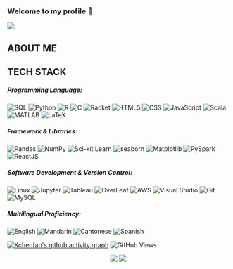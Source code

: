 ### Welcome to my profile 👋

<img src="https://readme-typing-svg.herokuapp.com/?lines=Welcome to my profile;Thank you for visiting my GitHub&font=Roboto" />

<!--
**Kchenfan/Kchenfan** is a ✨ _special_ ✨ repository because its `README.md` (this file) appears on your GitHub profile.

Here are some ideas to get you started:

- 🔭 I’m currently working on ...
- 🌱 I’m currently learning ...
- 👯 I’m looking to collaborate on ...
- 🤔 I’m looking for help with ...
- 💬 Ask me about ...
- 📫 How to reach me: ...
- 😄 Pronouns: ...
- ⚡ Fun fact: ...
-->

## ABOUT ME
## TECH STACK
##### Programming Language:
![SQL](https://img.shields.io/badge/SQL-E7E2E8?style=flat-square&logo=sql&logoColor=white)
![Python](https://img.shields.io/badge/Python-FDEEF4?style=flat-square&logo=python&logoColor=black)
![R](https://img.shields.io/badge/R-D7C3B8?style=flat-square&logo=r&logoColor=white)
![C](https://img.shields.io/badge/C-DCE0E8?style=flat-square&logo=c&logoColor=white)
![Racket](https://img.shields.io/badge/Racket-F5ADD8?style=flat-square&logo=racket&logoColor=white)
![HTML5](https://img.shields.io/badge/HTML5-DFD0B7?style=flat-square&logo=html5&logoColor=white)
![CSS](https://img.shields.io/badge/CSS-CCDAF7?style=flat-square&logo=css3&logoColor=white)
![JavaScript](https://img.shields.io/badge/JavaScript-ABC8CC?style=flat-square&logo=javascript&logoColor=black)
![Scala](https://img.shields.io/badge/Scala-94E9C5?style=flat-square&logo=scala&logoColor=white)
![MATLAB](https://img.shields.io/badge/MATLAB-F9F8F3?style=flat-square&logo=matlab&logoColor=white)
![LaTeX](https://img.shields.io/badge/LaTeX-EAD8DE?style=flat-square&logo=latex&logoColor=white)

##### Framework & Libraries:
![Pandas](https://img.shields.io/badge/Pandas-E7E2E8?style=flat-square&logo=pandas&logoColor=black)
![NumPy](https://img.shields.io/badge/NumPy-FCCCD3?style=flat-square&logo=numpy&logoColor=black)
![Sci-kit Learn](https://img.shields.io/badge/scikit_learn-FDEFE4?style=flat-square&logo=scikit-learn&logoColor=black)
![seaborn](https://img.shields.io/badge/seaborn-FFCCD3?style=flat-square&logo=seaborn&logoColor=white)
![Matplotlib](https://img.shields.io/badge/Matplotlib-D8E2DA?style=flat-square&logo=matplotlib&logoColor=white)
![PySpark](https://img.shields.io/badge/PySpark-FDE5D9?style=flat-square&logo=apache-spark&logoColor=black)
![ReactJS](https://img.shields.io/badge/ReactJS-FFCCD3?style=flat-square&logo=react&logoColor=black)

##### Software Development & Version Control:
![Linux](https://img.shields.io/badge/Linux-E7E2E8?style=flat-square&logo=linux&logoColor=black)
![Jupyter](https://img.shields.io/badge/Jupyter-FFE5EA?style=flat-square&logo=jupyter&logoColor=black)
![Tableau](https://img.shields.io/badge/Tableau-C8D5F7?style=flat-square&logo=tableau&logoColor=black)
![OverLeaf](https://img.shields.io/badge/OverLeaf-F5ADD8?style=flat-square&logo=overleaf&logoColor=black)
![AWS](https://img.shields.io/badge/AWS-EADEDE?style=flat-square&logo=amazon-aws&logoColor=black)
![Visual Studio](https://img.shields.io/badge/Visual_Studio-D8E2DA?style=flat-square&logo=visual-studio&logoColor=black)
![Git](https://img.shields.io/badge/Git-94E9C5?style=flat-square&logo=git&logoColor=white)
![MySQL](https://img.shields.io/badge/MySQL-FDEFE4?style=flat-square&logo=mysql&logoColor=black)

##### Multilingual Proficiency:
![English](https://img.shields.io/badge/-English-F9F8F3?style=flat-square)
![Mandarin](https://img.shields.io/badge/-Mandarin-DCE0E8?style=flat-square)
![Cantonese](https://img.shields.io/badge/-Cantonese-E7E2E8?style=flat-square)
![Spanish](https://img.shields.io/badge/-Spanish-FDEEF4?style=flat-square)

[![Kchenfan's github activity graph](https://github-readme-activity-graph.vercel.app/graph?username=Kchenfan&theme=dracula)](https://github.com/Kchenfan/github-readme-activity-graph)
![GitHub Views](https://komarev.com/ghpvc/?username=Kchenfan&color=F5ADD8)


<p align="center">
  <img src="https://stats.justsong.cn/api/github/?username=kchenfan&theme=light" />
  <img src="https://stats.justsong.cn/api/leetcode/?username=kchenfan&theme=light" />
</p>

